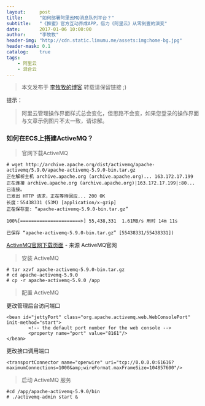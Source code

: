 ```yaml
---
layout:     post
title:      "如何部署阿里云MQ消息队列平台？"
subtitle:   "《推蜜》官方互动养成APP，借力《阿里云》从零到壹的演变"
date:       2017-01-06 10:00:00
author:     "李牧牧"
header-img: "http://cdn.static.limumu.me/assets:img:home-bg.jpg"
header-mask: 0.1
catalog:    true
tags:
    - 阿里云
    - 混合云
---
```


> 本文发布于 [李牧牧的博客](http://limumu.me) 转载请保留链接 ;)

  



提示：

> 阿里云管理操作界面样式总会变化，但思路不会变，如果您登录的操作界面与文章示例图片不太一致，请谅解。



### 如何在ECS上搭建ActiveMQ？

> 官网下载ActiveMQ

```
# wget http://archive.apache.org/dist/activemq/apache-activemq/5.9.0/apache-activemq-5.9.0-bin.tar.gz
正在解析主机 archive.apache.org (archive.apache.org)... 163.172.17.199
正在连接 archive.apache.org (archive.apache.org)|163.172.17.199|:80... 已连接。
已发出 HTTP 请求，正在等待回应... 200 OK
长度：55438331 (53M) [application/x-gzip]
正在保存至: “apache-activemq-5.9.0-bin.tar.gz”

100%[======================>] 55,438,331  1.61MB/s 用时 14m 11s

已保存 “apache-activemq-5.9.0-bin.tar.gz” [55438331/55438331])
```

[ActiveMQ官网下载页面](http://activemq.apache.org/download-archives.html "ActiveMQ官网下载页面")  - 来源 ActiveMQ官网

> 安装 ActiveMQ

```
# tar xzvf apache-activemq-5.9.0-bin.tar.gz
# cd apache-activemq-5.9.0
# cp -r apache-activemq-5.9.0 /app
```

> 配置 ActiveMQ

更改管理后台访问端口

```
<bean id="jettyPort" class="org.apache.activemq.web.WebConsolePort" init-method="start">
        <!-- the default port number for the web console -->
        <property name="port" value="8161"/>
</bean>
```

更改接口调用端口

```
<transportConnector name="openwire" uri="tcp://0.0.0.0:61616?maximumConnections=1000&amp;wireFormat.maxFrameSize=104857600"/>
```



> 启动 ActiveMQ 服务

```
#cd /app/apache-activemq-5.9.0/bin
# ./activemq-admin start &
```












